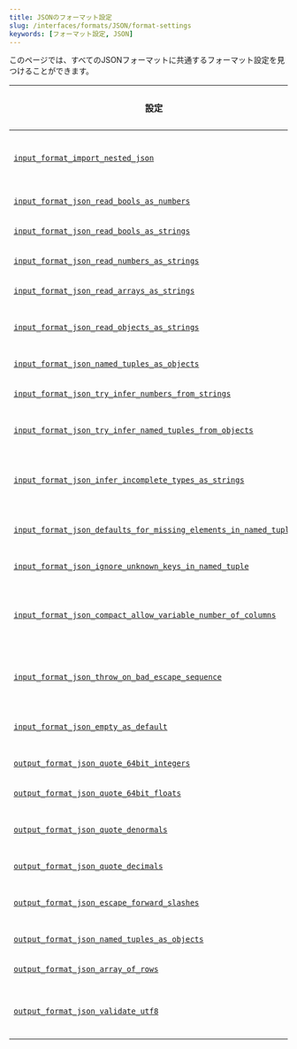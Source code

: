 ```yaml
---
title: JSONのフォーマット設定
slug: /interfaces/formats/JSON/format-settings
keywords: [フォーマット設定, JSON]
---
```


このページでは、すべてのJSONフォーマットに共通するフォーマット設定を見つけることができます。

<!-- TO DO - 自動生成されたテーブル -->

| 設定                                                                                                                                                                              | 説明                                                                                                                                 | デフォルト | 注意事項                                                                                                                                                                                    |
|----------------------------------------------------------------------------------------------------------------------------------------------------------------------------------|---------------------------------------------------------------------------------------------------------------------------------------|-----------|------------------------------------------------------------------------------------------------------------------------------------------------------------------------------------------|
| [`input_format_import_nested_json`](/operations/settings/settings-formats.md/#input_format_import_nested_json)                                                               | ネストされたJSONデータをネストされたテーブルにマッピングします（JSONEachRowフォーマットで動作します）。                                               | `false`   |                                                                                                                                                                                          |
| [`input_format_json_read_bools_as_numbers`](/operations/settings/settings-formats.md/#input_format_json_read_bools_as_numbers)                                               | JSON入力フォーマットでブール値を数値として解析できるようにします。                                                                                         | `true`    |                                                                                                                                                                                          |
| [`input_format_json_read_bools_as_strings`](/operations/settings/settings-formats.md/#input_format_json_read_bools_as_strings)                                               | JSON入力フォーマットでブール値を文字列として解析できるようにします。                                                                                         | `true`    |                                                                                                                                                                                          |
| [`input_format_json_read_numbers_as_strings`](/operations/settings/settings-formats.md/#input_format_json_read_numbers_as_strings)                                           | JSON入力フォーマットで数値を文字列として解析できるようにします。                                                                                           | `true`    |                                                                                                                                                                                          |
| [`input_format_json_read_arrays_as_strings`](/operations/settings/settings-formats.md/#input_format_json_read_arrays_as_strings)                                             | JSON入力フォーマットでJSON配列を文字列として解析できるようにします。                                                                                       | `true`    |                                                                                                                                                                                          |
| [`input_format_json_read_objects_as_strings`](/operations/settings/settings-formats.md/#input_format_json_read_objects_as_strings)                                           | JSON入力フォーマットでJSONオブジェクトを文字列として解析できるようにします。                                                                                  | `true`    |                                                                                                                                                                                          |
| [`input_format_json_named_tuples_as_objects`](/operations/settings/settings-formats.md/#input_format_json_named_tuples_as_objects)                                           | 名前付きタプルのカラムをJSONオブジェクトとして解析します。                                                                                                    | `true`    |                                                                                                                                                                                          |
| [`input_format_json_try_infer_numbers_from_strings`](/operations/settings/settings-formats.md/#input_format_json_try_infer_numbers_from_strings)                             | スキーマ推論中に文字列フィールドから数値を推測しようとします。                                                                                                   | `false`   |                                                                                                                                                                                          |
| [`input_format_json_try_infer_named_tuples_from_objects`](/operations/settings/settings-formats.md/#input_format_json_try_infer_named_tuples_from_objects)                   | スキーマ推論中にJSONオブジェクトから名前付きタプルを推測しようとします。                                                                                       | `true`    |                                                                                                                                                                                          |
| [`input_format_json_infer_incomplete_types_as_strings`](/operations/settings/settings-formats.md/#input_format_json_infer_incomplete_types_as_strings)                       | JSON入力フォーマットのスキーマ推論中に、Nullまたは空のオブジェクト/配列のみを含むキーに対して、String型を使用します。                                 | `true`    |                                                                                                                                                                                          |
| [`input_format_json_defaults_for_missing_elements_in_named_tuple`](/operations/settings/settings-formats.md/#input_format_json_defaults_for_missing_elements_in_named_tuple) | 名前付きタプルを解析する際に、JSONオブジェクトで不足している要素にデフォルト値を挿入します。                                                               | `true`    |                                                                                                                                                                                          |
| [`input_format_json_ignore_unknown_keys_in_named_tuple`](/operations/settings/settings-formats.md/#input_format_json_ignore_unknown_keys_in_named_tuple)                     | 名前付きタプルのJSONオブジェクト内の未知のキーを無視します。                                                                                                   | `false`   |                                                                                                                                                                                          |
| [`input_format_json_compact_allow_variable_number_of_columns`](/operations/settings/settings-formats.md/#input_format_json_compact_allow_variable_number_of_columns)         | JSONCompact/JSONCompactEachRowフォーマットで可変数のカラムを許可し、余分なカラムを無視し、不足しているカラムにはデフォルト値を使用します。                     | `false`   |                                                                                                                                                                                          |
| [`input_format_json_throw_on_bad_escape_sequence`](/operations/settings/settings-formats.md/#input_format_json_throw_on_bad_escape_sequence)                                 | JSON文字列に不正なエスケープシーケンスが含まれている場合に例外をスローします。無効にすると、不正なエスケープシーケンスはデータのまま残ります。               | `true`    |                                                                                                                                                                                          |
| [`input_format_json_empty_as_default`](/operations/settings/settings-formats.md/#input_format_json_empty_as_default)                                                         | JSON入力内の空のフィールドをデフォルト値として扱います。                                                                                                       | `false`   | 複雑なデフォルト表現のために [input_format_defaults_for_omitted_fields](/operations/settings/settings-formats.md/#input_format_defaults_for_omitted_fields) も有効にする必要があります。 |
| [`output_format_json_quote_64bit_integers`](/operations/settings/settings-formats.md/#output_format_json_quote_64bit_integers)                                               | JSON出力フォーマットにおける64ビット整数の引用を制御します。                                                                                                     | `true`    |                                                                                                                                                                                          |
| [`output_format_json_quote_64bit_floats`](/operations/settings/settings-formats.md/#output_format_json_quote_64bit_floats)                                                   | JSON出力フォーマットにおける64ビット浮動小数点数の引用を制御します。                                                                                            | `false`   |                                                                                                                                                                                          |
| [`output_format_json_quote_denormals`](/operations/settings/settings-formats.md/#output_format_json_quote_denormals)                                                         | JSON出力フォーマットで'+nan'、'-nan'、'+inf'、'-inf'の出力を有効にします。                                                                                      | `false`   |                                                                                                                                                                                          |
| [`output_format_json_quote_decimals`](/operations/settings/settings-formats.md/#output_format_json_quote_decimals)                                                           | JSON出力フォーマットにおける小数の引用を制御します。                                                                                                            | `false`   |                                                                                                                                                                                          |
| [`output_format_json_escape_forward_slashes`](/operations/settings/settings-formats.md/#output_format_json_escape_forward_slashes)                                           | JSON出力フォーマットにおける文字列出力のためのスラッシュのエスケープを制御します。                                                                                    | `true`    |                                                                                                                                                                                          |
| [`output_format_json_named_tuples_as_objects`](/operations/settings/settings-formats.md/#output_format_json_named_tuples_as_objects)                                         | 名前付きタプルのカラムをJSONオブジェクトとしてシリアライズします。                                                                                                  | `true`    |                                                                                                                                                                                          |
| [`output_format_json_array_of_rows`](/operations/settings/settings-formats.md/#output_format_json_array_of_rows)                                                             | JSONEachRow(Compact)フォーマットで全行のJSON配列を出力します。                                                                                                   | `false`   |                                                                                                                                                                                          |
| [`output_format_json_validate_utf8`](/operations/settings/settings-formats.md/#output_format_json_validate_utf8)                                                             | JSON出力フォーマットにおけるUTF-8シーケンスの検証を有効にします。                                                                                                  | `false`   | 注意：JSON/JSONCompact/JSONColumnsWithMetadataフォーマットには影響しないため、常にUTF-8を検証します。                                                                                     |
